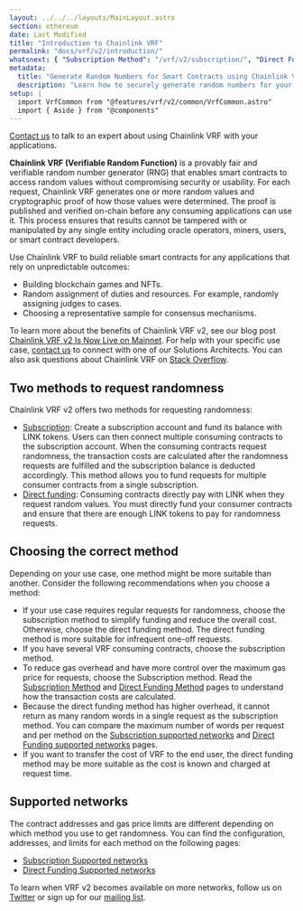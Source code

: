```yaml
---
layout: ../../../layouts/MainLayout.astro
section: ethereum
date: Last Modified
title: "Introduction to Chainlink VRF"
permalink: "docs/vrf/v2/introduction/"
whatsnext: { "Subscription Method": "/vrf/v2/subscription/", "Direct Funding Method": "/vrf/v2/direct-funding/" }
metadata:
  title: "Generate Random Numbers for Smart Contracts using Chainlink VRF"
  description: "Learn how to securely generate random numbers for your smart contract with Chainlink VRF (an RNG). This guide uses Solidity code examples."
setup: |
  import VrfCommon from "@features/vrf/v2/common/VrfCommon.astro"
  import { Aside } from "@components"
---
```


<Aside type="note" title="Talk to an expert">
  <a href="https://chainlinkcommunity.typeform.com/to/OYQO67EF?page=docs-vrf">Contact us</a> to talk to an expert about using Chainlink VRF with your applications.
</Aside>

**Chainlink VRF (Verifiable Random Function)** is a provably fair and verifiable random number generator (RNG) that enables smart contracts to access random values without compromising security or usability. For each request, Chainlink VRF generates one or more random values and cryptographic proof of how those values were determined. The proof is published and verified on-chain before any consuming applications can use it. This process ensures that results cannot be tampered with or manipulated by any single entity including oracle operators, miners, users, or smart contract developers.

<VrfCommon callout="common"/>

Use Chainlink VRF to build reliable smart contracts for any applications that rely on unpredictable outcomes:

- Building blockchain games and NFTs.
- Random assignment of duties and resources. For example, randomly assigning judges to cases.
- Choosing a representative sample for consensus mechanisms.

To learn more about the benefits of Chainlink VRF v2, see our blog post [Chainlink VRF v2 Is Now Live on Mainnet](https://blog.chain.link/vrf-v2-mainnet-launch/). For help with your specific use case, [contact us](https://chainlinkcommunity.typeform.com/to/OYQO67EF?page=docs-footer) to connect with one of our Solutions Architects. You can also ask questions about Chainlink VRF on [Stack Overflow](https://stackoverflow.com/questions/ask?tags=chainlink).

## Two methods to request randomness

Chainlink VRF v2 offers two methods for requesting randomness:

- [Subscription](/vrf/v2/subscription/): Create a subscription account and fund its balance with LINK tokens. Users can then connect multiple consuming contracts to the subscription account. When the consuming contracts request randomness, the transaction costs are calculated after the randomness requests are fulfilled and the subscription balance is deducted accordingly. This method allows you to fund requests for multiple consumer contracts from a single subscription.
- [Direct funding](/vrf/v2/direct-funding/): Consuming contracts directly pay with LINK when they request random values. You must directly fund your consumer contracts and ensure that there are enough LINK tokens to pay for randomness requests.

## Choosing the correct method

Depending on your use case, one method might be more suitable than another. Consider the following recommendations when you choose a method:

- If your use case requires regular requests for randomness, choose the subscription method to simplify funding and reduce the overall cost. Otherwise, choose the direct funding method. The direct funding method is more suitable for infrequent one-off requests.
- If you have several VRF consuming contracts, choose the subscription method.
- To reduce gas overhead and have more control over the maximum gas price for requests, choose the Subscription method. Read the [Subscription Method](/vrf/v2/subscription/) and [Direct Funding Method](/vrf/v2/direct-funding/) pages to understand how the transaction costs are calculated.
- Because the direct funding method has higher overhead, it cannot return as many random words in a single request as the subscription method. You can compare the maximum number of words per request and per method on the [Subscription supported networks](/vrf/v2/subscription/supported-networks/#configurations) and [Direct Funding supported networks](/vrf/v2/direct-funding/supported-networks/#configurations) pages.
- If you want to transfer the cost of VRF to the end user, the direct funding method may be more suitable as the cost is known and charged at request time.

## Supported networks

The contract addresses and gas price limits are different depending on which method you use to get randomness. You can find the configuration, addresses, and limits for each method on the following pages:

- [Subscription Supported networks](/vrf/v2/subscription/supported-networks/)
- [Direct Funding Supported networks](/vrf/v2/direct-funding/supported-networks/)

To learn when VRF v2 becomes available on more networks, follow us on [Twitter](https://twitter.com/chainlink) or sign up for our [mailing list](/resources/developer-communications/).

